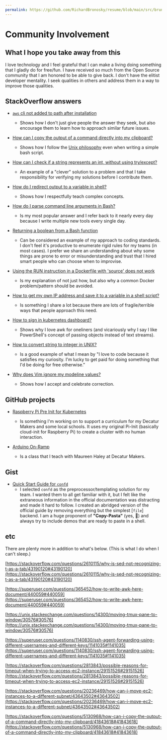 ```yaml
---
permalink: https://github.com/RichardBronosky/resume/blob/main/src/bruno.bronosky.community.md
---
```

# Community Involvement

## What I hope you take away from this

I love technology and I feel grateful that I can make a living doing something that I gladly do for
free/fun. I have received so much from the Open Source community that I am honored to be able to
give back. I don't have the elitist developer mentality. I seek qualities in others and address them
in a way to improve those qualities.

## StackOverflow answers

- [`aws` cli not added to path after installation](https://stackoverflow.com/questions/23332147/awscli-not-added-to-path-after-installation/42984351#42984351)
  - Shows how I don't just give people the answer they seek, but also encourage them to learn how to
  approach similar future issues.

- [How can I copy the output of a command directly into my clipboard?](https://gist.github.com/RichardBronosky/56d8f614fab2bacdd8b048fb58d0c0c7)
  - Shows how I follow the [Unix philosophy](https://en.wikipedia.org/wiki/Unix_philosophy#Origin)
  even when writing a simple bash script.

- [How can I check if a string represents an int, without using try/except?](https://stackoverflow.com/questions/1265665/how-can-i-check-if-a-string-represents-an-int-without-using-try-except/4894182#4894182)
  - An example of a "clever" solution to a problem and that I take responsibility for verifying my
  solutions before I contribute them.

- [How do I redirect output to a variable in shell?](https://stackoverflow.com/questions/2559076/how-do-i-redirect-output-to-a-variable-in-shell/15170225#15170225)
  - Shows how I respectfully teach complex concepts.

- [How do I parse command line arguments in Bash?](https://stackoverflow.com/questions/192249/how-do-i-parse-command-line-arguments-in-bash/14203146#14203146)
  - Is my most popular answer and I refer back to it nearly every day because I write multiple new
  tools every single day.

- [Returning a boolean from a Bash function](https://stackoverflow.com/questions/5431909/returning-a-boolean-from-a-bash-function/43840545#43840545)
  - Can be considered an example of my approach to coding standards. I don't feel it's productive to
  enumerate rigid rules for my teams (in most cases). I prefer we share an understanding about why
  some things are prone to error or misunderstanding and trust that I hired smart people who can
  choose when to improvise.

- [Using the RUN instruction in a Dockerfile with 'source' does not work](https://stackoverflow.com/questions/20635472/using-the-run-instruction-in-a-dockerfile-with-source-does-not-work/45087082#45087082)
  - Is my explanation of not just how, but also why a common Docker problem/pattern should be
  avoided.

- [How to get my own IP address and save it to a variable in a shell script?](https://unix.stackexchange.com/questions/8518/how-to-get-my-own-ip-address-and-save-it-to-a-variable-in-a-shell-script/402160#402160)
  - Is something I share a lot because there are lots of fragile/terrible ways that people approach
  this need.

- [How to sign in kubernetes dashboard?](https://stackoverflow.com/questions/46664104/how-to-sign-in-kubernetes-dashboard/47761914#47761914)
  - Shows why I love awk for oneliners (and vicariously why I say I like PowerShell's concept of
  passing objects instead of text streams).

- [How to convert string to integer in UNIX?](https://stackoverflow.com/questions/11268437/how-to-convert-string-to-integer-in-unix/59781257#59781257)
  - Is a good example of what I mean by "I love to code because it satisfies my curiosity. I'm lucky
  to get paid for doing something that I'd be doing for free otherwise."

- [Why does Vim ignore my modeline values?](https://stackoverflow.com/questions/4590191/why-does-vim-ignore-my-modeline-values/41994024#comment93649087_41994024)
  - Shows how I accept and celebrate correction.

## GitHub projects

- [Raspberry Pi Pre Init for Kubernetes](https://github.com/RichardBronosky/pi-init2/tree/kubernetes)
  - Is something I'm working on to support a curriculum for my Decatur Makers and some local
  schools. It uses my original Pi-Init (basically cloud-init for Raspberry Pi) to create a cluster
  with no human interaction.

- [Arduino On-Ramp](https://github.com/RichardBronosky/Arduino-On-Ramp-Class)
  - Is a class that I teach with Maureen Haley at Decatur Makers.

## Gist

- [Quick Start Guide for `confd`](https://gist.github.com/RichardBronosky/82dcea3f069667870b936d0391d12260#demo-script)
  - I selected `confd` as the preprocessor/templating solution for my team. I wanted them to all get
  familiar with it, but I felt like the extraneous information in the official documentation was
  distracting and made it hard to follow. I created an abridged version of the official guide by
  removing everything but the simplest [`file`] backend. I am a huge proponent of **"Copy-Pasta"**
  (yes, 🍝) and always try to include demos that are ready to paste in a shell.

## etc

There are plenty more in addition to what's below. (This is what I do when I can't sleep.)

[https://stackoverflow.com/questions/2610115/why-is-sed-not-recognizing-t-as-a-tab/43190120#43190120](https://stackoverflow.com/questions/2610115/why-is-sed-not-recognizing-t-as-a-tab/43190120#43190120)

[https://superuser.com/questions/365452/how-to-write-awk-here-document/440059#440059](https://superuser.com/questions/365452/how-to-write-awk-here-document/440059#440059)

[https://unix.stackexchange.com/questions/14300/moving-tmux-pane-to-window/30576#30576](https://unix.stackexchange.com/questions/14300/moving-tmux-pane-to-window/30576#30576)

[https://superuser.com/questions/1140830/ssh-agent-forwarding-using-different-usernames-and-different-keys/1141035#1141035](https://superuser.com/questions/1140830/ssh-agent-forwarding-using-different-usernames-and-different-keys/1141035#1141035)

[https://stackoverflow.com/questions/2813843/possible-reasons-for-timeout-when-trying-to-access-ec2-instance/29151526#29151526](https://stackoverflow.com/questions/2813843/possible-reasons-for-timeout-when-trying-to-access-ec2-instance/29151526#29151526)

[https://stackoverflow.com/questions/20236469/how-can-i-move-ec2-instances-to-a-different-subnet/43643502#43643502](https://stackoverflow.com/questions/20236469/how-can-i-move-ec2-instances-to-a-different-subnet/43643502#43643502)

[https://stackoverflow.com/questions/5130968/how-can-i-copy-the-output-of-a-command-directly-into-my-clipboard/41843618#41843618](https://stackoverflow.com/questions/5130968/how-can-i-copy-the-output-of-a-command-directly-into-my-clipboard/41843618#41843618)
